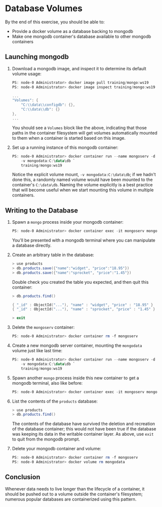 # Database Volumes

By the end of this exercise, you should be able to:

 - Provide a docker volume as a database backing to mongodb
 - Make one mongodb container's database available to other mongodb containers

## Launching mongodb

1.  Download a mongodb image, and inspect it to determine its default volume usage:

    ```powershell
    PS: node-0 Administrator> docker image pull training/mongo:ws19
    PS: node-0 Administrator> docker image inspect training/mongo:ws19

    ...
    "Volumes": {
        "C:\\data\\configdb": {},
        "C:\\data\\db": {}
    },
    ...
    ```

    You should see a `Volumes` block like the above, indicating that those paths in the container filesystem will get volumes automatically mounted to them when a container is started based on this image.

2.  Set up a running instance of this mongodb container:

    ```powershell
    PS: node-0 Administrator> docker container run --name mongoserv -d `
        -v mongodata:C:\data\db `
        training/mongo:ws19
    ```

    Notice the explicit volume mount, `-v mongodata:C:\data\db`; if we hadn't done this, a randomly named volume would have been mounted to the container's `C:\data\db`. Naming the volume explicitly is a best practice that will become useful when we start mounting this volume in multiple containers.

## Writing to the Database 

1.  Spawn a `mongo` process inside your mongodb container:

    ```powershell
    PS: node-0 Administrator> docker container exec -it mongoserv mongo
    ```

    You'll be presented with a mongodb terminal where you can manipulate a database directly.

2.  Create an arbitrary table in the database:

    ```powershell
    > use products
    > db.products.save({"name":"widget", "price":"18.95"})
    > db.products.save({"name":"sprocket", "price":"1.45"})
    ```

    Double check you created the table you expected, and then quit this container:

    ```powershell
    > db.products.find()

    { "_id" : ObjectId("..."), "name" : "widget", "price" : "18.95" }
    { "_id" : ObjectId("..."), "name" : "sprocket", "price" : "1.45" }

    > exit
    ```

3.  Delete the `mongoserv` container:

    ```powershell
    PS: node-0 Administrator> docker container rm -f mongoserv
    ```

4.  Create a new mongodb server container, mounting the `mongodata` volume just like last time:

    ```powershell
    PS: node-0 Administrator> docker container run --name mongoserv -d `
        -v mongodata:C:\data\db `
        training/mongo:ws19
    ```

5.  Spawn another `mongo` process inside this new container to get a mongodb terminal, also like before:

    ```powershell
    PS: node-0 Administrator> docker container exec -it mongoserv mongo
    ```

6.  List the contents of the `products` database:

    ```powershell
    > use products
    > db.products.find()
    ```

    The contents of the database have survived the deletion and recreation of the database container; this would not have been true if the database was keeping its data in the writable container layer. As above, use `exit` to quit from the mongodb prompt.

7.  Delete your mongodb container and volume:

    ```powershell
    PS: node-0 Administrator> docker container rm -f mongoserv
    PS: node-0 Administrator> docker volume rm mongodata
    ```

## Conclusion

Whenever data needs to live longer than the lifecycle of a container, it should be pushed out to a volume outside the container's filesystem; numerous popular databases are containerized using this pattern.
